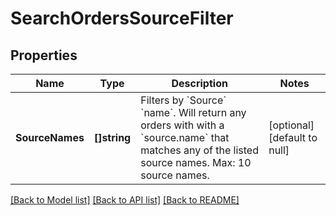 # SearchOrdersSourceFilter

## Properties
Name | Type | Description | Notes
------------ | ------------- | ------------- | -------------
**SourceNames** | **[]string** | Filters by &#x60;Source&#x60; &#x60;name&#x60;. Will return any orders with with a &#x60;source.name&#x60; that matches any of the listed source names.  Max: 10 source names. | [optional] [default to null]

[[Back to Model list]](../README.md#documentation-for-models) [[Back to API list]](../README.md#documentation-for-api-endpoints) [[Back to README]](../README.md)

